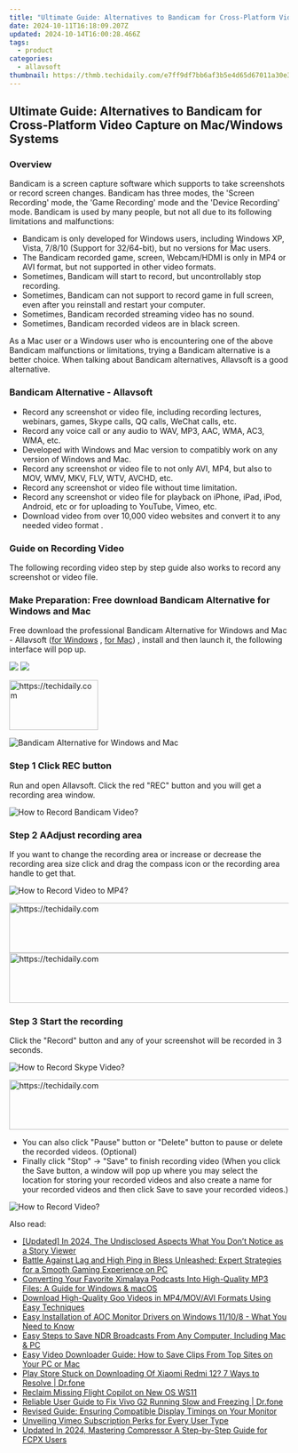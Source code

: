 ```yaml
---
title: "Ultimate Guide: Alternatives to Bandicam for Cross-Platform Video Capture on Mac/Windows Systems"
date: 2024-10-11T16:18:09.207Z
updated: 2024-10-14T16:00:28.466Z
tags:
  - product
categories:
  - allavsoft
thumbnail: https://thmb.techidaily.com/e7ff9df7bb6af3b5e4d65d67011a30e37297e02c3911882325d80adc38323e6c.jpg
---
```


## Ultimate Guide: Alternatives to Bandicam for Cross-Platform Video Capture on Mac/Windows Systems

### Overview

Bandicam is a screen capture software which supports to take screenshots or record screen changes. Bandicam has three modes, the 'Screen Recording' mode, the 'Game Recording' mode and the 'Device Recording' mode. Bandicam is used by many people, but not all due to its following limitations and malfunctions:

* Bandicam is only developed for Windows users, including Windows XP, Vista, 7/8/10 (Support for 32/64-bit), but no versions for Mac users.
* The Bandicam recorded game, screen, Webcam/HDMI is only in MP4 or AVI format, but not supported in other video formats.
* Sometimes, Bandicam will start to record, but uncontrollably stop recording.
* Sometimes, Bandicam can not support to record game in full screen, even after you reinstall and restart your computer.
* Sometimes, Bandicam recorded streaming video has no sound.
* Sometimes, Bandicam recorded videos are in black screen.

As a Mac user or a Windows user who is encountering one of the above Bandicam malfunctions or limitations, trying a Bandicam alternative is a better choice. When talking about Bandicam alternatives, Allavsoft is a good alternative.

### Bandicam Alternative - Allavsoft

* Record any screenshot or video file, including recording lectures, webinars, games, Skype calls, QQ calls, WeChat calls, etc.
* Record any voice call or any audio to WAV, MP3, AAC, WMA, AC3, WMA, etc.
* Developed with Windows and Mac version to compatibly work on any version of Windows and Mac.
* Record any screenshot or video file to not only AVI, MP4, but also to MOV, WMV, MKV, FLV, WTV, AVCHD, etc.
* Record any screenshot or video file without time limitation.
* Record any screenshot or video file for playback on iPhone, iPad, iPod, Android, etc or for uploading to YouTube, Vimeo, etc.
* Download video from over 10,000 video websites and convert it to any needed video format .

### Guide on Recording Video

The following recording video step by step guide also works to record any screenshot or video file.

### Make Preparation: Free download Bandicam Alternative for Windows and Mac

Free download the professional Bandicam Alternative for Windows and Mac - Allavsoft ([for Windows](https://tools.techidaily.com/allavsoft/products/) , [for Mac](https://tools.techidaily.com/allavsoft/products/)) , install and then launch it, the following interface will pop up.

[![](https://www.allavsoft.com/how-to/../images/how-to/free-download-win.jpg)](https://tools.techidaily.com/allavsoft/products/) [![](https://www.allavsoft.com/how-to/../images/how-to/free-download-mac.jpg)](https://tools.techidaily.com/allavsoft/products/)

<!-- affiliate ads begin -->
<a href="https://aligracehair.sjv.io/c/5597632/2135352/19272" target="_top" id="2135352">
  <img src="//a.impactradius-go.com/display-ad/19272-2135352" border="0" alt="https://techidaily.com" width="160" height="90"/>
</a>
<img height="0" width="0" src="https://aligracehair.sjv.io/i/5597632/2135352/19272" style="position:absolute;visibility:hidden;" border="0" />
<!-- affiliate ads end -->

![Bandicam Alternative for Windows and Mac](https://www.allavsoft.com/how-to/../images/allavsoft/screen-shot-600.jpg)

### Step 1 Click REC button

Run and open Allavsoft. Click the red "REC" button and you will get a recording area window.

![How to Record Bandicam Video?](https://www.allavsoft.com/how-to/../images/how-to/record-skype-video-calls/click-rec-to-record-videos.jpg)

### Step 2 AAdjust recording area

If you want to change the recording area or increase or decrease the recording area size click and drag the compass icon or the recording area handle to get that.

![How to Record Video to MP4?](https://www.allavsoft.com/how-to/../images/how-to/record-skype-video-calls/move-adjust-the-recording-frame.jpg)

<!-- affiliate ads begin -->
<a href="https://appsumo.8odi.net/c/5597632/2082536/7443" target="_top" id="2082536">
  <img src="//a.impactradius-go.com/display-ad/7443-2082536" border="0" alt="https://techidaily.com" width="728" height="90"/>
</a>
<img height="0" width="0" src="https://appsumo.8odi.net/i/5597632/2082536/7443" style="position:absolute;visibility:hidden;" border="0" />
<!-- affiliate ads end -->

<!-- affiliate ads begin -->
<a href="https://aligracehair.sjv.io/c/5597632/1902309/19272" target="_top" id="1902309">
  <img src="//a.impactradius-go.com/display-ad/19272-1902309" border="0" alt="https://techidaily.com" width="728" height="90"/>
</a>
<img height="0" width="0" src="https://aligracehair.sjv.io/i/5597632/1902309/19272" style="position:absolute;visibility:hidden;" border="0" />
<!-- affiliate ads end -->

### Step 3 Start the recording

Click the "Record" button and any of your screenshot will be recorded in 3 seconds.

![How to Record Skype Video?](https://www.allavsoft.com/how-to/../images/how-to/record-skype-video-calls/click-REC.jpg)

<!-- affiliate ads begin -->
<a href="https://appsumo.8odi.net/c/5597632/2100534/7443" target="_top" id="2100534">
  <img src="//a.impactradius-go.com/display-ad/7443-2100534" border="0" alt="https://techidaily.com" width="728" height="90"/>
</a>
<img height="0" width="0" src="https://appsumo.8odi.net/i/5597632/2100534/7443" style="position:absolute;visibility:hidden;" border="0" />
<!-- affiliate ads end -->

* You can also click "Pause" button or "Delete" button to pause or delete the recorded videos. (Optional)
* Finally click "Stop" -> "Save" to finish recording video (When you click the Save button, a window will pop up where you may select the location for storing your recorded videos and also create a name for your recorded videos and then click Save to save your recorded videos.)

![How to Record Video?](https://www.allavsoft.com/how-to/../images/how-to/record-skype-video-calls/click-stop-save-to-finish-recording.jpg)

<ins class="adsbygoogle"
     style="display:block"
     data-ad-format="autorelaxed"
     data-ad-client="ca-pub-7571918770474297"
     data-ad-slot="1223367746"></ins>

<ins class="adsbygoogle"
     style="display:block"
     data-ad-client="ca-pub-7571918770474297"
     data-ad-slot="8358498916"
     data-ad-format="auto"
     data-full-width-responsive="true"></ins>

<span class="atpl-alsoreadstyle">Also read:</span>
<div><ul>
<li><a href="https://instagram-clips.techidaily.com/updated-in-2024-the-undisclosed-aspects-what-you-dont-notice-as-a-story-viewer/"><u>[Updated] In 2024, The Undisclosed Aspects What You Don’t Notice as a Story Viewer</u></a></li>
<li><a href="https://win-solutions.techidaily.com/battle-against-lag-and-high-ping-in-bless-unleashed-expert-strategies-for-a-smooth-gaming-experience-on-pc/"><u>Battle Against Lag and High Ping in Bless Unleashed: Expert Strategies for a Smooth Gaming Experience on PC</u></a></li>
<li><a href="https://win-superb.techidaily.com/converting-your-favorite-ximalaya-podcasts-into-high-quality-mp3-files-a-guide-for-windows-and-macos/"><u>Converting Your Favorite Ximalaya Podcasts Into High-Quality MP3 Files: A Guide for Windows & macOS</u></a></li>
<li><a href="https://win-superb.techidaily.com/download-high-quality-goo-videos-in-mp4movavi-formats-using-easy-techniques/"><u>Download High-Quality Goo Videos in MP4/MOV/AVI Formats Using Easy Techniques</u></a></li>
<li><a href="https://hardware-help.techidaily.com/easy-installation-of-aoc-monitor-drivers-on-windows-11108-what-you-need-to-know/"><u>Easy Installation of AOC Monitor Drivers on Windows 11/10/8 - What You Need to Know</u></a></li>
<li><a href="https://win-superb.techidaily.com/easy-steps-to-save-ndr-broadcasts-from-any-computer-including-mac-and-pc/"><u>Easy Steps to Save NDR Broadcasts From Any Computer, Including Mac & PC</u></a></li>
<li><a href="https://win-superb.techidaily.com/easy-video-downloader-guide-how-to-save-clips-from-top-sites-on-your-pc-or-mac/"><u>Easy Video Downloader Guide: How to Save Clips From Top Sites on Your PC or Mac</u></a></li>
<li><a href="https://howto.techidaily.com/play-store-stuck-on-downloading-of-xiaomi-redmi-12-7-ways-to-resolve-drfone-by-drfone-fix-android-problems-fix-android-problems/"><u>Play Store Stuck on Downloading Of Xiaomi Redmi 12? 7 Ways to Resolve | Dr.fone</u></a></li>
<li><a href="https://windows11.techidaily.com/reclaim-missing-flight-copilot-on-new-os-ws11/"><u>Reclaim Missing Flight Copilot on New OS WS11</u></a></li>
<li><a href="https://fix-guide.techidaily.com/reliable-user-guide-to-fix-vivo-g2-running-slow-and-freezing-drfone-by-drfone-fix-android-problems-fix-android-problems/"><u>Reliable User Guide to Fix Vivo G2 Running Slow and Freezing | Dr.fone</u></a></li>
<li><a href="https://win-howtos.techidaily.com/revised-guide-ensuring-compatible-display-timings-on-your-monitor/"><u>Revised Guide: Ensuring Compatible Display Timings on Your Monitor</u></a></li>
<li><a href="https://vimeo-videos.techidaily.com/unveiling-vimeo-subscription-perks-for-every-user-type/"><u>Unveiling Vimeo Subscription Perks for Every User Type</u></a></li>
<li><a href="https://smart-video-editing.techidaily.com/updated-in-2024-mastering-compressor-a-step-by-step-guide-for-fcpx-users/"><u>Updated In 2024, Mastering Compressor A Step-by-Step Guide for FCPX Users</u></a></li>
</ul></div>

